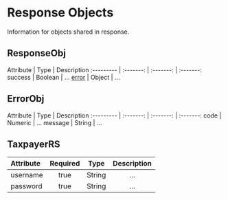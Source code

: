 # Response Objects

Information for objects shared in response.

## ResponseObj

Attribute | Type  | Description
:--------- | :-------: | :-------: | :-------:
success | Boolean | ...
[error](#errorobj) | Object | ...


## ErrorObj

Attribute | Type  | Description
:--------- | :-------: | :-------: | :-------:
code | Numeric | ...
message | String | ...


## TaxpayerRS

Attribute | Required | Type  | Description 
:--------- | :-------: | :-------: | :-------:
username | true | String | ...
password | true | String | ...
